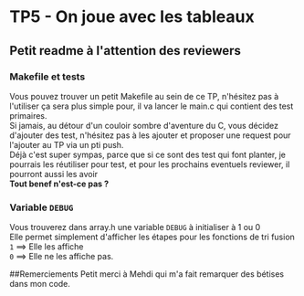 # TP5 - On joue avec les tableaux

## Petit readme à l'attention des reviewers

### Makefile et tests

Vous pouvez trouver un petit Makefile au sein de ce TP, n'hésitez pas à l'utiliser ça sera plus simple pour, il va
lancer le main.c qui contient des test primaires.
<br>Si jamais, au détour d'un couloir sombre d'aventure du C, vous décidez d'ajouter des test, n'hésitez pas à les
ajouter et proposer une request pour l'ajouter au TP via un pti push.
<br>Déjà c'est super sympas, parce que si ce sont des test qui font planter, je pourrais les réutiliser pour test, et
pour les prochains eventuels reviewer, il pourront aussi les avoir
<br> **Tout benef n'est-ce pas ?**

### Variable `DEBUG`
Vous trouverez dans array.h une variable `DEBUG` à initialiser à 1 ou 0<br>
Elle permet simplement d'afficher les étapes pour les fonctions de tri fusion<br>
`1` ==> Elle les affiche<br>
`0` ==> Elle ne les affiche pas.

##Remerciements
Petit merci à Mehdi qui m'a fait remarquer des bétises dans mon code.

